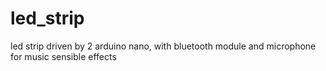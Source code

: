 # led_strip
led strip driven by 2 arduino nano, with bluetooth module and microphone for music sensible effects
